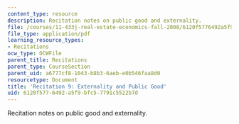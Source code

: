 ```yaml
---
content_type: resource
description: Recitation notes on public good and externality.
file: /courses/11-433j-real-estate-economics-fall-2008/6120f5776492a5f9bfc57791c5522b7d_rec9_2008.pdf
file_type: application/pdf
learning_resource_types:
- Recitations
ocw_type: OCWFile
parent_title: Recitations
parent_type: CourseSection
parent_uid: a6777cf8-1043-b8b3-6aeb-e0b546faa8d0
resourcetype: Document
title: 'Recitation 9: Externality and Public Good'
uid: 6120f577-6492-a5f9-bfc5-7791c5522b7d
---
```

Recitation notes on public good and externality.


